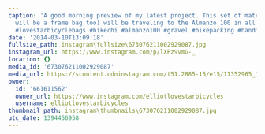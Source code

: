 ```yaml
---
caption: 'A good morning preview of my latest project. This set of matching bags (there
  will be a frame bag too) will be traveling to the Almanzo 100 in all of its rad-ness.
  #lovestarbicyclebags #bikechi #almanzo100 #gravel #bikepacking #handmade #ineedsunglasses'
date: '2014-03-10T13:09:18'
fullsize_path: instagram\fullsize\673076211002929087.jpg
instagram_url: https://www.instagram.com/p/lXPz9vmG-_
location: {}
media_id: '673076211002929087'
media_url: https://scontent.cdninstagram.com/t51.2885-15/e15/11352965_1672586612961715_657007470_n.jpg?ig_cache_key=NjczMDc2MjExMDAyOTI5MDg3.2
owner:
  id: '661611562'
  owner_url: https://www.instagram.com/elliotlovestarbicycles
  username: elliotlovestarbicycles
thumbnail_path: instagram\thumbnails\673076211002929087.jpg
utc_date: 1394456958
---
```

